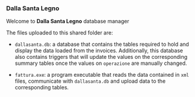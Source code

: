 ### Dalla Santa Legno

Welcome to **Dalla Santa Legno** database manager

The files uploaded to this shared folder are:

- `dallasanta.db`: a database that contains the tables required to hold and display the data loaded from the invoices. Additionally, this database also contains triggers that will update the values on the corresponding summary tables once the values on `operazione` are manually changed.

- `fattura.exe`: a program executable that reads the data contained in `xml` files, communicate with `dallasanta.db` and upload data to the corresponding tables.

